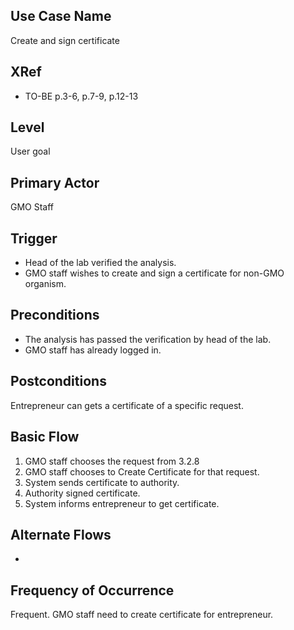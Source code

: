 Use Case Name
-------------
Create and sign certificate

XRef
----
* TO-BE p.3-6, p.7-9, p.12-13

Level
-----
User goal

Primary Actor
-------------
GMO Staff

Trigger
-------
* Head of the lab verified the analysis.
* GMO staff wishes to create and sign a certificate for non-GMO organism.

Preconditions
-------------
* The analysis has passed the verification by head of the lab.
* GMO staff has already logged in.

Postconditions
--------------
Entrepreneur can gets a certificate of a specific request.

Basic Flow
----------
1. GMO staff chooses the request from 3.2.8
2. GMO staff chooses to Create Certificate for that request.
3. System sends certificate to authority.
4. Authority signed certificate.
5. System informs entrepreneur to get certificate.

Alternate Flows
---------------
-

Frequency of Occurrence
-----------------------
Frequent. GMO staff need to create certificate for entrepreneur.